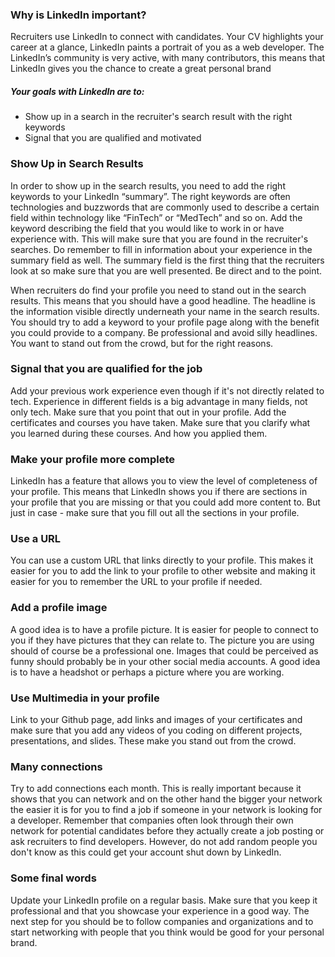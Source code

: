 ### Why is LinkedIn important?

Recruiters use LinkedIn to connect with candidates. Your CV highlights your career at a glance, LinkedIn paints a portrait of you as a web developer. The LinkedIn’s community is very active, with many contributors, this means that LinkedIn gives you the chance to create a great personal brand


##### Your goals with LinkedIn are to:

- Show up in a search in the recruiter's search result with the right keywords
- Signal that you are qualified and motivated

### Show Up in Search Results

In order to show up in the search results, you need to add the right keywords to your LinkedIn “summary”. The right keywords are often technologies and buzzwords that are commonly used to describe a certain field within technology like “FinTech” or “MedTech” and so on. Add the keyword describing the field that you would like to work in or have experience with. This will make sure that you are found in the recruiter's searches. Do remember to fill in information about your experience in the summary field as well. The summary field is the first thing that the recruiters look at so make sure that you are well presented. Be direct and to the point.

When recruiters do find your profile you need to stand out in the search results. This means that you should have a good headline. The headline is the information visible directly underneath your name in the search results. You should try to add a keyword to your profile page along with the benefit you could provide to a company. Be professional and avoid silly headlines. You want to stand out from the crowd, but for the right reasons.

### Signal that you are qualified for the job

Add your previous work experience even though if it's not directly related to tech. Experience in different fields is a big advantage in many fields, not only tech. Make sure that you point that out in your profile.
Add the certificates and courses you have taken. Make sure that you clarify what you learned during these courses. And how you applied them.

### Make your profile more complete

LinkedIn has a feature that allows you to view the level of completeness of your profile. This means that LinkedIn shows you if there are sections in your profile that you are missing or that you could add more content to. But just in case - make sure that you fill out all the sections in your profile.

### Use a URL

You can use a custom URL that links directly to your profile. This makes it easier for you to add the link to your profile to other website and making it easier for you to remember the URL to your profile if needed.

### Add a profile image

A good idea is to have a profile picture. It is easier for people to connect to you if they have pictures that they can relate to. The picture you are using should of course be a professional one. Images that could be perceived as funny should probably be in your other social media accounts. A good idea is to have a headshot or perhaps a picture where you are working.

### Use Multimedia in your profile

Link to your Github page, add links and images of your certificates and make sure that you add any videos of you coding on different projects, presentations, and slides. These make you stand out from the crowd.

### Many connections

Try to add connections each month. This is really important because it shows that you can network and on the other hand the bigger your network the easier it is for you to find a job if someone in your network is looking for a developer. Remember that companies often look through their own network for potential candidates before they actually create a job posting or ask recruiters to find developers. However, do not add random people you don't know as this could get your account shut down by LinkedIn.

### Some final words

Update your LinkedIn profile on a regular basis. Make sure that you keep it professional and that you showcase your experience in a good way. The next step for you should be to follow companies and organizations and to start networking with people that you think would be good for your personal brand.
